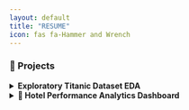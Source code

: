 ```yaml
---
layout: default
title: "RESUME"
icon: fas fa-Hammer and Wrench
---
```

### 🚀 Projects

<details>
  <summary><b>Exploratory Titanic Dataset EDA</b></summary>

- **Tech Stack:** Python, Pandas, Matplotlib, Seaborn  
- **Description:** Performed in-depth analysis of the Titanic dataset to uncover survival trends based on gender, class, and age. Created visualizations and derived insights.  
- **Repo / Demo:** https://github.com/weldonkipkoech/titanic-eda  
- **Portfolio:** https://weldonkipkoech.github.io/
</details>


<details>
  <summary><b>🏨 Hotel Performance Analytics Dashboard</b></summary>

- **Tech Stack:** Power BI, DAX, Power Query  
- **Description:** A visually rich dashboard analyzing hotel revenue, occupancy, performance metrics, and operational KPIs for multiple luxury properties. Includes insights on ADR, RevPAR, cancellations, and realization rates.  
- **Repo / Demo:** *(Add link if available)*  
- **Download:** `Hotel_Dashboard.pbix`
</details>
